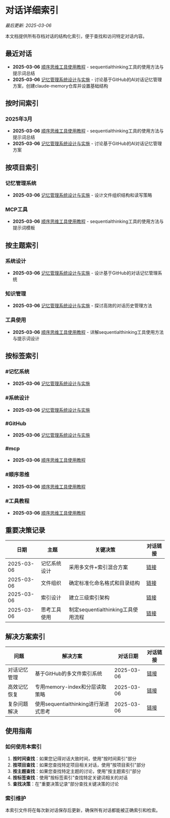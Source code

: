 # 对话详细索引

*最后更新: 2025-03-06*

本文档提供所有存档对话的结构化索引，便于查找和访问特定对话内容。

## 最近对话

- **2025-03-06** [顺序思维工具使用教程](./chats/2025-03/06_mcp_顺序思维.md) - sequentialthinking工具的使用方法与提示词总结
- **2025-03-06** [记忆管理系统设计与实施](./chats/2025-03/2025-03-06_记忆系统_设计与实施.md) - 讨论基于GitHub的AI对话记忆管理方案，创建claude-memory仓库并设置基础结构

## 按时间索引

### 2025年3月
- **2025-03-06** [顺序思维工具使用教程](./chats/2025-03/06_mcp_顺序思维.md) - sequentialthinking工具的使用方法与提示词总结
- **2025-03-06** [记忆管理系统设计与实施](./chats/2025-03/2025-03-06_记忆系统_设计与实施.md) - 讨论基于GitHub的AI对话记忆管理方案

## 按项目索引

### 记忆管理系统
- **2025-03-06** [记忆管理系统设计与实施](./chats/2025-03/2025-03-06_记忆系统_设计与实施.md) - 设计文件组织结构和读写策略

### MCP工具
- **2025-03-06** [顺序思维工具使用教程](./chats/2025-03/06_mcp_顺序思维.md) - sequentialthinking工具的使用方法与提示词模板

## 按主题索引

### 系统设计
- **2025-03-06** [记忆管理系统设计与实施](./chats/2025-03/2025-03-06_记忆系统_设计与实施.md) - 设计基于GitHub的对话记忆管理系统

### 知识管理
- **2025-03-06** [记忆管理系统设计与实施](./chats/2025-03/2025-03-06_记忆系统_设计与实施.md) - 探讨高效的对话历史管理方法

### 工具使用
- **2025-03-06** [顺序思维工具使用教程](./chats/2025-03/06_mcp_顺序思维.md) - 详解sequentialthinking工具使用方法与提示词设计

## 按标签索引

### #记忆系统
- **2025-03-06** [记忆管理系统设计与实施](./chats/2025-03/2025-03-06_记忆系统_设计与实施.md)

### #系统设计
- **2025-03-06** [记忆管理系统设计与实施](./chats/2025-03/2025-03-06_记忆系统_设计与实施.md)

### #GitHub
- **2025-03-06** [记忆管理系统设计与实施](./chats/2025-03/2025-03-06_记忆系统_设计与实施.md)

### #mcp
- **2025-03-06** [顺序思维工具使用教程](./chats/2025-03/06_mcp_顺序思维.md)

### #顺序思维
- **2025-03-06** [顺序思维工具使用教程](./chats/2025-03/06_mcp_顺序思维.md)

### #工具教程
- **2025-03-06** [顺序思维工具使用教程](./chats/2025-03/06_mcp_顺序思维.md)

## 重要决策记录

| 日期 | 主题 | 关键决策 | 对话链接 |
|------|------|---------|----------|
| 2025-03-06 | 记忆系统设计 | 采用多文件+索引混合方案 | [链接](./chats/2025-03/2025-03-06_记忆系统_设计与实施.md) |
| 2025-03-06 | 文件组织 | 确定标准化命名格式和目录结构 | [链接](./chats/2025-03/2025-03-06_记忆系统_设计与实施.md) |
| 2025-03-06 | 索引设计 | 建立三级索引架构 | [链接](./chats/2025-03/2025-03-06_记忆系统_设计与实施.md) |
| 2025-03-06 | 思考工具使用 | 制定sequentialthinking工具使用流程 | [链接](./chats/2025-03/06_mcp_顺序思维.md) |

## 解决方案索引

| 问题 | 解决方案 | 对话日期 | 对话链接 |
|------|---------|---------|----------|
| 对话记忆管理 | 基于GitHub的多文件索引系统 | 2025-03-06 | [链接](./chats/2025-03/2025-03-06_记忆系统_设计与实施.md) |
| 高效记忆恢复 | 专用memory-index和分层读取策略 | 2025-03-06 | [链接](./chats/2025-03/2025-03-06_记忆系统_设计与实施.md) |
| 复杂问题解决 | 使用sequentialthinking进行渐进式思考 | 2025-03-06 | [链接](./chats/2025-03/06_mcp_顺序思维.md) |

## 使用指南

### 如何使用本索引

1. **按时间查找**：如果您记得对话大致时间，使用"按时间索引"部分
2. **按项目查找**：如果您查找特定项目相关对话，使用"按项目索引"部分
3. **按主题查找**：如果您查找特定主题的讨论，使用"按主题索引"部分
4. **按标签查找**：使用"按标签索引"查找特定关键词相关的对话
5. **查找决策**：在"重要决策记录"部分查找关键决策的讨论

### 索引维护

本索引文件将在每次新对话保存后更新，确保所有对话都能被正确索引和检索。
